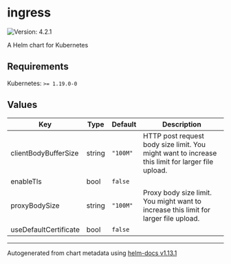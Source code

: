 # ingress

![Version: 4.2.1](https://img.shields.io/badge/Version-4.2.1-informational?style=flat-square)

A Helm chart for Kubernetes

## Requirements

Kubernetes: `>= 1.19.0-0`

## Values

| Key | Type | Default | Description |
|-----|------|---------|-------------|
| clientBodyBufferSize | string | `"100M"` | HTTP post request body size limit. You might want to increase this limit for larger file upload. |
| enableTls | bool | `false` |  |
| proxyBodySize | string | `"100M"` | Proxy body size limit. You might want to increase this limit for larger file upload. |
| useDefaultCertificate | bool | `false` |  |

----------------------------------------------
Autogenerated from chart metadata using [helm-docs v1.13.1](https://github.com/norwoodj/helm-docs/releases/v1.13.1)
